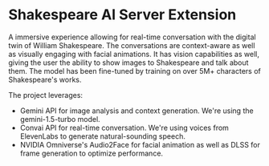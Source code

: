 # Shakespeare AI Server Extension

A immersive experience allowing for real-time conversation with the digital twin of William Shakespeare. The conversations are context-aware as well as visually engaging with facial animations. It has vision capabilities as well, giving the user the ability to show images to Shakespeare and talk about them. The model has been fine-tuned by training on over 5M+ characters of Shakespeare's works.

The project leverages:

- Gemini API for image analysis and context generation. We're using the gemini-1.5-turbo model.
- Convai API for real-time conversation. We're using voices from ElevenLabs to generate natural-sounding speech.
- NVIDIA Omniverse's Audio2Face for facial animation as well as DLSS for frame generation to optimize performance.
